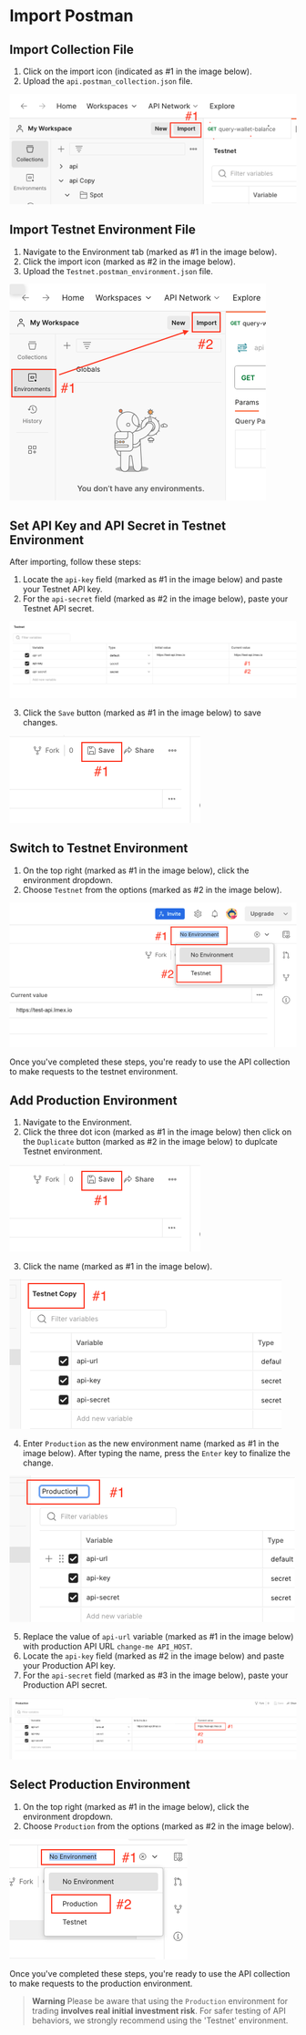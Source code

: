 # Import Postman

## Import Collection File

1. Click on the import icon (indicated as #1 in the image below).
2. Upload the `api.postman_collection.json` file.

![Import collection file](snapshots/image1.png)

## Import Testnet Environment File

1. Navigate to the Environment tab (marked as #1 in the image below).
2. Click the import icon (marked as #2 in the image below).
3. Upload the `Testnet.postman_environment.json` file.

![Import Testnet environment file](snapshots/image2.png)

## Set API Key and API Secret in Testnet Environment

After importing, follow these steps:

1. Locate the `api-key` field (marked as #1 in the image below) and paste your Testnet API key.
2. For the `api-secret` field (marked as #2 in the image below), paste your Testnet API secret.

![API key and secret setup](snapshots/image3.png)

3. Click the `Save` button (marked as #1 in the image below) to save changes.

![API key and secret setup](snapshots/image5.png)

## Switch to Testnet Environment

1. On the top right (marked as #1 in the image below), click the environment dropdown.
2. Choose `Testnet` from the options (marked as #2 in the image below).

![Select Testnet environment](snapshots/image4.png)

Once you've completed these steps, you're ready to use the API collection to make requests to the testnet environment.

## Add Production Environment

1. Navigate to the Environment.
2. Click the three dot icon (marked as #1 in the image below) then click on the `Duplicate` button (marked as #2 in the image below) to duplcate Testnet environment.

![Duplicate Testnet environment](snapshots/image5.png)

3. Click the name (marked as #1 in the image below).

![Edit environment name](snapshots/image7.png)

4. Enter `Production` as the new environment name (marked as #1 in the image below). After typing the name, press the `Enter` key to finalize the change.

![Edit environment name](snapshots/image8.png)

5. Replace the value of `api-url` variable (marked as #1 in the image below) with production API URL `change-me API_HOST`.
6. Locate the `api-key` field (marked as #2 in the image below) and paste your Production API key.
7. For the `api-secret` field (marked as #3 in the image below), paste your Production API secret.

![Edit environment name](snapshots/image9.png)

## Select Production Environment

1. On the top right (marked as #1 in the image below), click the environment dropdown.
2. Choose `Production` from the options (marked as #2 in the image below).

![Select Testnet environment](snapshots/image10.png)

Once you've completed these steps, you're ready to use the API collection to make requests to the production environment.

> **Warning**
Please be aware that using the `Production` environment for trading **involves real initial investment risk**. For safer testing of API behaviors, we strongly recommend using the 'Testnet' environment.
